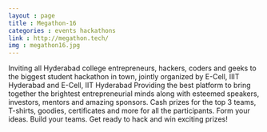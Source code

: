 ```yaml
---
layout : page
title : Megathon-16
categories : events hackathons
link : http://megathon.tech/
img : megathon16.jpg
---
```


 Inviting all Hyderabad college entrepreneurs, hackers, coders and geeks to the biggest student hackathon in town, jointly organized by E-Cell, IIIT Hyderabad and E-Cell, IIT Hyderabad Providing the best platform to bring together the brightest entrepreneurial minds along with esteemed speakers, investors, mentors and amazing sponsors. Cash prizes for the top 3 teams, T-shirts, goodies, certificates and more for all the participants. Form your ideas. Build your teams. Get ready to hack and win exciting prizes! 